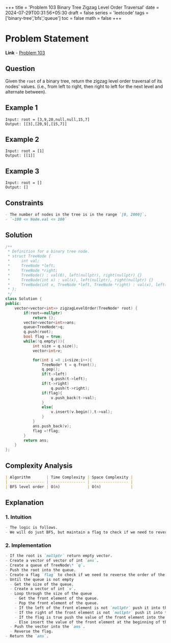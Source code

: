 +++
title = 'Problem 103 Binary Tree Zigzag Level Order Traversal'
date = 2024-07-29T00:31:56+05:30
draft = false
series = 'leetcode'
tags =['binary-tree','bfs','queue']
toc = false
math = false
+++

# Problem Statement

**Link** - [Problem 103](https://leetcode.com/problems/binary-tree-zigzag-level-order-traversal/description/)

## Question

Given the `root` of a binary tree, return the zigzag level order traversal of its nodes' values. (i.e., from left to right, then right to left for the next level and alternate between).

## Example 1

```
Input: root = [3,9,20,null,null,15,7]
Output: [[3],[20,9],[15,7]]
```

## Example 2

```
Input: root = [1]
Output: [[1]]
```

## Example 3

```
Input: root = []
Output: []
```

## Constraints

```markdown
- The number of nodes in the tree is in the range `[0, 2000]`.
- `-100 <= Node.val <= 100`
```

## Solution

```cpp
/**
 * Definition for a binary tree node.
 * struct TreeNode {
 *     int val;
 *     TreeNode *left;
 *     TreeNode *right;
 *     TreeNode() : val(0), left(nullptr), right(nullptr) {}
 *     TreeNode(int x) : val(x), left(nullptr), right(nullptr) {}
 *     TreeNode(int x, TreeNode *left, TreeNode *right) : val(x), left(left), right(right) {}
 * };
 */
class Solution {
public:
    vector<vector<int>> zigzagLevelOrder(TreeNode* root) {
        if(root==nullptr)
            return {};
        vector<vector<int>>ans;
        queue<TreeNode*>q;
        q.push(root);
        bool flag = true;
        while(!q.empty()){
            int size = q.size();
            vector<int>v;

            for(int i =0 ;i<size;i++){
                TreeNode* t = q.front();
                q.pop();
                if(t->left)
                    q.push(t->left);
                if(t->right)
                    q.push(t->right);
                if(flag){
                    v.push_back(t->val);
                }
                else{
                    v.insert(v.begin(),t->val);
                }
            }
            ans.push_back(v);
            flag =!flag;
        }
        return ans;
    }
};
```

## Complexity Analysis

```markdown
| Algorithm       | Time Complexity | Space Complexity |
| --------------- | --------------- | ---------------- |
| BFS level order | O(n)            | O(n)             |
```

## Explanation

### 1. Intuition

```markdown
- The logic is follows.
- We will do just BFS, but maintain a flag to check if we need to reverse the order of the elements in the vector.
```

### 2. Implementation

```markdown
- If the root is `nullptr` return empty vector.
- Create a vector of vector of int `ans`.
- Create a queue of TreeNode\* `q`.
- Push the root into the queue.
- Create a flag `flag` to check if we need to reverse the order of the elements in the vector.
- Until the queue is not empty
  - Get the size of the queue.
  - Create a vector of int `v`.
  - Loop through the size of the queue
    - Get the front element of the queue.
    - Pop the front element of the queue.
    - If the left of the front element is not `nullptr` push it into the queue.
    - If the right of the front element is not `nullptr` push it into the queue.
    - If the flag is true push the value of the front element into the vector.
    - Else insert the value of the front element at the beginning of the vector.
  - Push the vector into the `ans`.
  - Reverse the flag.
- Return the `ans`.
```
